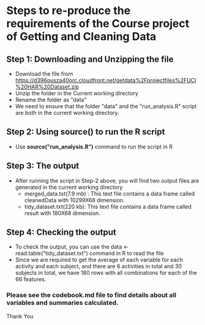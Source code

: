 # Steps to re-produce the requirements of the Course project of Getting and Cleaning Data

## Step 1: Downloading and Unzipping the file
   * Download the file from https://d396qusza40orc.cloudfront.net/getdata%2Fprojectfiles%2FUCI%20HAR%20Dataset.zip
   * Unzip the folder in the Current working directory
   * Rename the folder as "data"
   * We need to ensure that the folder "data" and the "run_analysis.R" script are both in the current working directory.
   
## Step 2: Using source() to run the R script  
   * Use **source("run_analysis.R")** command to run the script in R 
   
## Step 3: The output
   * After running the script in Step-2 above, you will find two output files are generated in the current working directory
      * merged_data.txt(7.9 mb) : This text file contains a data frame called cleanedData with 10299X68 dimension.
      * tidy_dataset.txt(220 kb): This text file contains a data frame called result with 180X68 dimension.
      
## Step 4: Checking the output
   * To check the output, you can use the data <- read.table("tidy_dataset.txt") command in R to read the file  
   * Since we are required to get the average of each variable for each activity and each subject, and there are 6 activities in      total and 30 subjects in total, we have 180 rows with all combinations for each of the 66 features.

### Please see the codebook.md file to find details about all variables and summaries calculated.

Thank You
   

